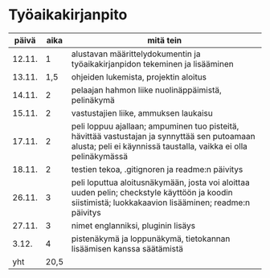# Työaikakirjanpito

päivä | aika | mitä tein
----- | ---- | ---------
12.11. | 1 | alustavan määrittelydokumentin ja työaikakirjanpidon tekeminen ja lisääminen
13.11. | 1,5 | ohjeiden lukemista, projektin aloitus
14.11. | 2 | pelaajan hahmon liike nuolinäppäimistä, pelinäkymä
15.11. | 2 | vastustajien liike, ammuksen laukaisu
17.11. | 2 | peli loppuu ajallaan; ampuminen tuo pisteitä, hävittää vastustajan ja synnyttää sen putoamaan alusta; peli ei käynnissä taustalla, vaikka ei olla pelinäkymässä
18.11. | 2 | testien tekoa, .gitignoren ja readme:n päivitys
26.11. | 3 | peli loputtua aloitusnäkymään, josta voi aloittaa uuden pelin; checkstyle käyttöön ja koodin siistimistä; luokkakaavion lisääminen; readme:n päivitys
27.11. | 3 | nimet englanniksi, pluginin lisäys
3.12. | 4 | pistenäkymä ja loppunäkymä, tietokannan lisäämisen kanssa säätämistä
yht | 20,5 | 
